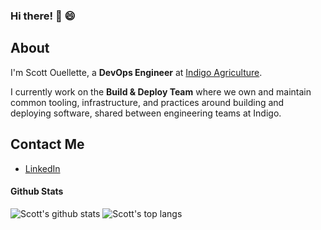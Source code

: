 ### Hi there! 👋 😄

## About

I'm Scott Ouellette, a **DevOps Engineer** at [Indigo Agriculture](https://www.indigoag.com/).

I currently work on the **Build & Deploy Team** where we own and maintain common tooling, infrastructure, and practices around building and deploying software, shared between engineering teams at Indigo.

## Contact Me

- [LinkedIn](https://www.linkedin.com/in/-scott-ouellette-)

#### Github Stats

![Scott's github stats](https://github-readme-stats.vercel.app/api?username=scottx611x&show_icons=true&theme=default&disable_animations=true&count_private=true&hide_rank=true&include_all_commits=true&custom_title=GitHub%20Stats&line_height=20)
![Scott's top langs](https://github-readme-stats.vercel.app/api/top-langs/?username=scottx611x&hide=tex,html,hcl,css,jupyter%20notebook&layout=compact)
